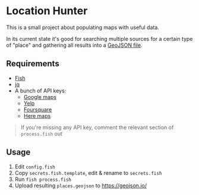 # Location Hunter

This is a small project about populating maps with useful data.

In its current state it's good for searching multiple sources for a certain type of "place" and
gathering all results into a [GeoJSON file](http://geojson.org).

## Requirements

* [Fish](https://fishshell.com)
* [jq](https://stedolan.github.io/jq/)
* A bunch of API keys:
    * [Google maps](https://console.developers.google.com/apis/credentials)
    * [Yelp](https://www.yelp.com/developers/v3/manage_app)
    * [Foursquare](https://foursquare.com/developers/apps)
    * [Here maps](https://developer.here.com/projects)

> If you're missing any API key, comment the relevant section of `process.fish` out

## Usage

1. Edit `config.fish`
2. Copy `secrets.fish.template`, edit & rename to `secrets.fish`
3. Run `fish process.fish`
4. Upload resulting `places.geojson` to https://geojson.io/
